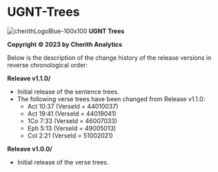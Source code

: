# UGNT-Trees

![cherithLogoBlue-100x100](https://user-images.githubusercontent.com/105679741/190519269-28c4bc1c-fb8f-4c8f-b119-8aa8188c98d6.png)
**UGNT Trees**

**Copyright © 2023 by Cherith Analytics**

Below is the description of the change history of the release versions in reverse chronological order:

**Releave v1.1.0/**
  * Initial release of the sentence trees.
  * The following verse trees have been changed from Release v1.1.0:
    * Act 10:37 (VerseId = 44010037)
    * Act 19:41 (VerseId = 44019041)
    * 1Co 7:33 (VerseId = 46007033)
    * Eph 5:13 (VerseId = 49005013)
    * Col 2:21 (VerseId = 51002021)

**Releave v1.0.0/**
  * Initial release of the verse trees.

